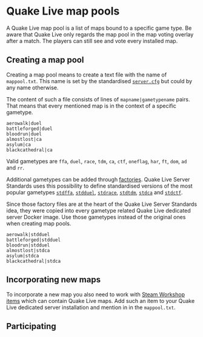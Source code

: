 # Quake Live map pools

A Quake Live map pool is a list of maps bound to a specific game type. Be aware that Quake Live only regards the map pool in the map voting overlay after a match. The players can still see and vote every installed map.

## Creating a map pool

Creating a map pool means to create a text file with the name of `mappool.txt`. This name is set by the standardised [`server.cfg`](https://github.com/quakelive-server-standards/server-standards/tree/master/configs/standard) but could by any name otherwise.

The content of such a file consists of lines of `mapname|gametypename` pairs. That means that every mentioned map is in the context of a specific gametype.

```
aerowalk|duel
battleforged|duel
bloodrun|duel
almostlost|ca
asylum|ca
blackcathedral|ca
```

Valid gametypes are `ffa`, `duel`, `race`, `tdm`, `ca`, `ctf`, `oneflag`, `har`, `ft`, `dom`, `ad` and `rr`.

Additional gametypes can be added through [factories](https://github.com/quakelive-server-standards/server-standards/tree/master/factories#readme). Quake Live Server Standards uses this possibility to define standardised versions of the most popular gametypes [`stdffa`](https://github.com/quakelive-server-standards/server-standards/tree/master/factories/standard/ffa), [`stdduel`](https://github.com/quakelive-server-standards/server-standards/tree/master/factories/standard/duel), [`stdrace`](https://github.com/quakelive-server-standards/server-standards/tree/master/factories/standard/race), [`stdtdm`](https://github.com/quakelive-server-standards/server-standards/tree/master/factories/standard/tdm), [`stdca`](https://github.com/quakelive-server-standards/server-standards/tree/master/factories/standard/ca) and [`stdctf`](https://github.com/quakelive-server-standards/server-standards/tree/master/factories/standard/ctf).

Since those factory files are at the heart of the Quake Live Server Standards idea, they were copied into every gametype related Quake Live dedicated server Docker image. Use those gametypes instead of the original ones when creating map pools.

```
aerowalk|stdduel
battleforged|stdduel
bloodrun|stdduel
almostlost|stdca
asylum|stdca
blackcathedral|stdca
```

## Incorporating new maps

To incorporate a new map you also need to work with [Steam Workshop items](https://github.com/quakelive-server-standards/server-standards/tree/master/workshop) which can contain Quake Live maps. Add such an item to your Quake Live dedicated server installation and mention in in the `mappool.txt`.

## Participating